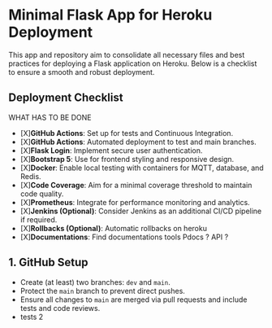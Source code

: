 # Minimal Flask App for Heroku Deployment

This app and repository aim to consolidate all necessary files and best practices for deploying a Flask application on Heroku. Below is a checklist to ensure a smooth and robust deployment.

## Deployment Checklist
WHAT HAS TO BE DONE 

- [X]**GitHub Actions**: Set up for tests and Continuous Integration.
- [X]**GitHub Actions**: Automated deployment to test and main branches.
- [X]**Flask Login**: Implement secure user authentication.
- [X]**Bootstrap 5**: Use for frontend styling and responsive design.
- [X]**Docker**: Enable local testing with containers for MQTT, database, and Redis.
- [X]**Code Coverage**: Aim for a minimal coverage threshold to maintain code quality.
- [X]**Prometheus**: Integrate for performance monitoring and analytics.
- [X]**Jenkins (Optional)**: Consider Jenkins as an additional CI/CD pipeline if required.
- [X]**Rollbacks (Optional)**: Automatic rollbacks on heroku
- [X]**Documentations**: Find documentations tools Pdocs ? API ? 

## 1. GitHub Setup
- Create (at least) two branches: `dev` and `main`.
- Protect the `main` branch to prevent direct pushes.
- Ensure all changes to `main` are merged via pull requests and include tests and code reviews.
- tests 2